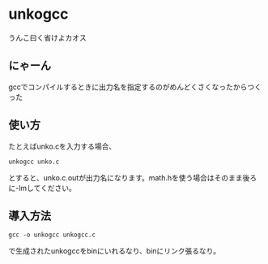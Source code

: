 # unkogcc
うんこ曰く省けよカオス

## にゃーん
gccでコンパイルするときに出力名を指定するのがめんどくさくなったからつくった

## 使い方
たとえばunko.cを入力する場合、

```
unkogcc unko.c
```

とすると、unko.c.outが出力名になります。math.hを使う場合はそのまま後ろに-lmしてください。

## 導入方法

```
gcc -o unkogcc unkogcc.c
```

で生成されたunkogccをbinにいれるなり、binにリンク張るなり。
